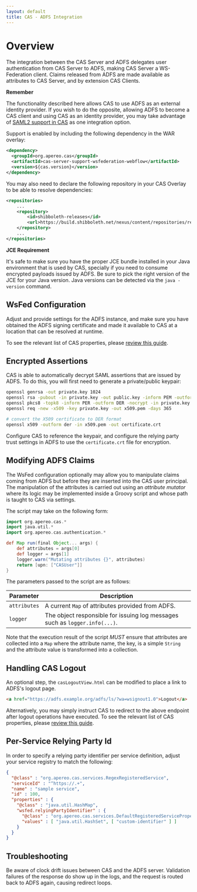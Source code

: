 ```yaml
---
layout: default
title: CAS - ADFS Integration
---
```


# Overview

The integration between the CAS Server and ADFS delegates user authentication from CAS Server
to ADFS, making CAS Server a WS-Federation client. Claims released from ADFS are made available as attributes to CAS Server, and by extension CAS Clients.

<div class="alert alert-info"><strong>Remember</strong><p>The functionality described here allows CAS to use ADFS as an external identity provider. If you wish to do the opposite, allowing ADFS to become a CAS client and using CAS as an identity provider, you may take advantage of <a href="../installation/Configuring-SAML2-Authentication.html">SAML2 support in CAS</a> as one integration option.</p></div>

Support is enabled by including the following dependency in the WAR overlay:

```xml
<dependency>
  <groupId>org.apereo.cas</groupId>
  <artifactId>cas-server-support-wsfederation-webflow</artifactId>
  <version>${cas.version}</version>
</dependency>
```

You may also need to declare the following repository in your
CAS Overlay to be able to resolve dependencies:

```xml
<repositories>
    ...
    <repository>
        <id>shibboleth-releases</id>
        <url>https://build.shibboleth.net/nexus/content/repositories/releases</url>
    </repository>
    ...
</repositories>
```

<div class="alert alert-info"><strong>JCE Requirement</strong><p>It's safe to make sure you have the proper JCE bundle 
installed in your Java environment that is used by CAS, specially if you need to consume encrypted payloads issued by ADFS. 
Be sure to pick the right version of the JCE for your Java version. Java versions can be detected via the <code>java -version</code> command.</p></div>

## WsFed Configuration

Adjust and provide settings for the ADFS instance, and make sure you have obtained the ADFS signing certificate
and made it available to CAS at a location that can be resolved at runtime.

To see the relevant list of CAS properties, please [review this guide](../configuration/Configuration-Properties.html#ws-fed-delegated-authentication).

## Encrypted Assertions

CAS is able to automatically decrypt SAML assertions that are issued by ADFS. To do this,
you will first need to generate a private/public keypair:

```bash
openssl genrsa -out private.key 1024
openssl rsa -pubout -in private.key -out public.key -inform PEM -outform DER
openssl pkcs8 -topk8 -inform PER -outform DER -nocrypt -in private.key -out private.p8
openssl req -new -x509 -key private.key -out x509.pem -days 365

# convert the X509 certificate to DER format
openssl x509 -outform der -in x509.pem -out certificate.crt
```

Configure CAS to reference the keypair, and configure the relying party trust settings
in ADFS to use the `certificate.crt` file for encryption.

## Modifying ADFS Claims

The WsFed configuration optionally may allow you to manipulate claims coming from ADFS but before they are inserted into the CAS user principal.
The manipulation of the attributes is carried out using an *attribute mutator* where its logic may be implemented inside a Groovy script and whose
path is taught to CAS via settings.

The script may take on the following form:

```groovy
import org.apereo.cas.*
import java.util.*
import org.apereo.cas.authentication.*

def Map run(final Object... args) {
    def attributes = args[0]
    def logger = args[1]
    logger.warn("Mutating attributes {}", attributes)
    return [upn: ["CASUser"]]
}
```

The parameters passed to the script are as follows:

| Parameter             | Description
|-----------------------|-----------------------------------------------------------------------
| `attributes`          | A current `Map` of attributes provided from ADFS.
| `logger`              | The object responsible for issuing log messages such as `logger.info(...)`.

Note that the execution result of the script *MUST* ensure that attributes are collected into a `Map`
where the attribute name, the key, is a simple `String` and the attribute value is transformed into a collection.

## Handling CAS Logout

An optional step, the `casLogoutView.html` can be modified to place a link to ADFS's logout page.

```html
<a href="https://adfs.example.org/adfs/ls/?wa=wsignout1.0">Logout</a>
```

Alternatively, you may simply instruct CAS to redirect to the above endpoint after logout operations have executed.
To see the relevant list of CAS properties, please [review this guide](../configuration/Configuration-Properties.html#logout).

## Per-Service Relying Party Id

In order to specify a relying party identifier per service definition, adjust your service
registry to match the following:

```json
{
  "@class" : "org.apereo.cas.services.RegexRegisteredService",
  "serviceId" : "^https://.+",
  "name" : "sample service",
  "id" : 100,
  "properties" : {
    "@class" : "java.util.HashMap",
    "wsfed.relyingPartyIdentifier" : {
      "@class" : "org.apereo.cas.services.DefaultRegisteredServiceProperty",
      "values" : [ "java.util.HashSet", [ "custom-identifier" ] ]
    }
  }
}
```

## Troubleshooting

Be aware of clock drift issues between CAS and the ADFS server. Validation failures of the response do show up in the logs, and the request is routed back to
 ADFS again, causing redirect loops.
